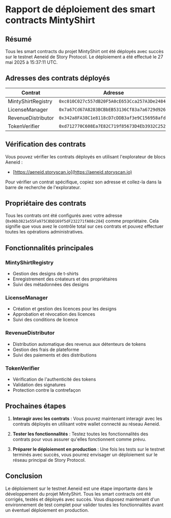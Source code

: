 # Rapport de déploiement des smart contracts MintyShirt

## Résumé

Tous les smart contracts du projet MintyShirt ont été déployés avec succès sur le testnet Aeneid de Story Protocol. Le déploiement a été effectué le 27 mai 2025 à 15:37:11 UTC.

## Adresses des contrats déployés

| Contrat | Adresse |
|---------|---------|
| MintyShirtRegistry | `0xc010C027c557dB20F5A0cE653Cca257A3De24843` |
| LicenseManager | `0x7a67Cd67A8283BCBbEB53136Cf83a7a6729d9269` |
| RevenueDistributor | `0x342a8FA38C1e8118cD7cDDB3af3e9C156958afd2` |
| TokenVerifier | `0xd712770C608Ea7E82C719f85673D4Eb3932C2525` |

## Vérification des contrats

Vous pouvez vérifier les contrats déployés en utilisant l'explorateur de blocs Aeneid :
- [https://aeneid.storyscan.io](https://aeneid.storyscan.io)

Pour vérifier un contrat spécifique, copiez son adresse et collez-la dans la barre de recherche de l'explorateur.

## Propriétaire des contrats

Tous les contrats ont été configurés avec votre adresse (`0x06b3821e55Fa975C8bD169f5dF232271fA08c284`) comme propriétaire. Cela signifie que vous avez le contrôle total sur ces contrats et pouvez effectuer toutes les opérations administratives.

## Fonctionnalités principales

### MintyShirtRegistry
- Gestion des designs de t-shirts
- Enregistrement des créateurs et des propriétaires
- Suivi des métadonnées des designs

### LicenseManager
- Création et gestion des licences pour les designs
- Approbation et révocation des licences
- Suivi des conditions de licence

### RevenueDistributor
- Distribution automatique des revenus aux détenteurs de tokens
- Gestion des frais de plateforme
- Suivi des paiements et des distributions

### TokenVerifier
- Vérification de l'authenticité des tokens
- Validation des signatures
- Protection contre la contrefaçon

## Prochaines étapes

1. **Interagir avec les contrats** : Vous pouvez maintenant interagir avec les contrats déployés en utilisant votre wallet connecté au réseau Aeneid.

2. **Tester les fonctionnalités** : Testez toutes les fonctionnalités des contrats pour vous assurer qu'elles fonctionnent comme prévu.

3. **Préparer le déploiement en production** : Une fois les tests sur le testnet terminés avec succès, vous pourrez envisager un déploiement sur le réseau principal de Story Protocol.

## Conclusion

Le déploiement sur le testnet Aeneid est une étape importante dans le développement du projet MintyShirt. Tous les smart contracts ont été corrigés, testés et déployés avec succès. Vous disposez maintenant d'un environnement de test complet pour valider toutes les fonctionnalités avant un éventuel déploiement en production.
